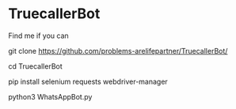 # TruecallerBot
Find me if you can 

git clone https://github.com/problems-arelifepartner/TruecallerBot/

cd TruecallerBot

pip install selenium requests webdriver-manager

python3 WhatsAppBot.py
